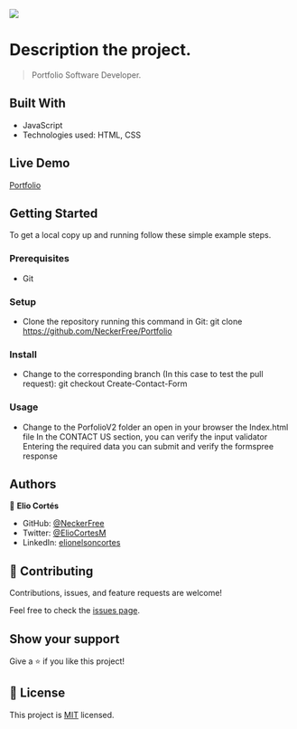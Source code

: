 ![](https://img.shields.io/badge/Microverse-blueviolet)

# Description the project.

> Portfolio Software Developer.


## Built With

- JavaScript
- Technologies used: HTML, CSS

## Live Demo 

[Portfolio](https://neckerfree.github.io/PortfolioV2/)

## Getting Started

To get a local copy up and running follow these simple example steps.

### Prerequisites

- Git 

### Setup
- Clone the repository running this command in Git:
  git clone https://github.com/NeckerFree/Portfolio

### Install
- Change to the corresponding branch (In this case to test the pull request):
  git checkout Create-Contact-Form

### Usage
- Change to the PorfolioV2 folder an open in your browser the Index.html file
  In the CONTACT US section, you can verify the input validator 
  Entering the required data you can submit and verify the formspree response

## Authors
👤 **Elio Cortés**

- GitHub: [@NeckerFree](https://github.com/NeckerFree)
- Twitter: [@ElioCortesM](https://twitter.com/ElioCortesM)
- LinkedIn: [elionelsoncortes](https://www.linkedin.com/in/elionelsoncortes/)

## 🤝 Contributing

Contributions, issues, and feature requests are welcome!

Feel free to check the [issues page](../../issues/).

## Show your support

Give a ⭐️ if you like this project!

## 📝 License

This project is [MIT](./MIT.md) licensed.
